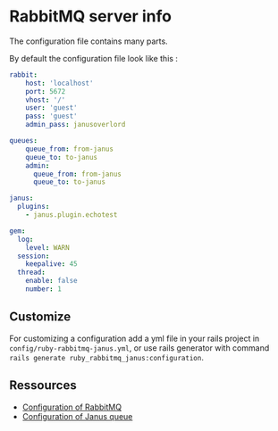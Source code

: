 # RabbitMQ server info

The configuration file contains many parts.

By default the configuration file look like this :

```yaml
rabbit:
    host: 'localhost'
    port: 5672
    vhost: '/'
    user: 'guest'
    pass: 'guest'
    admin_pass: janusoverlord

queues:
    queue_from: from-janus
    queue_to: to-janus
    admin:
      queue_from: from-janus
      queue_to: to-janus

janus:
  plugins:
    - janus.plugin.echotest

gem:
  log:
    level: WARN
  session:
    keepalive: 45
  thread:
    enable: false
    number: 1
```

## Customize
For customizing a configuration add a yml file in your rails project in
`config/ruby-rabbitmq-janus.yml`, or use rails generator with command `rails generate
ruby_rabbitmq_janus:configuration`.

## Ressources
* [Configuration of RabbitMQ](https://www.rabbitmq.com/configure.html#config-items)
* [Configuration of Janus queue](https://janus.conf.meetecho.com/docs/rest.html#rabbit)
